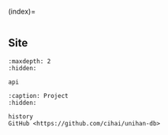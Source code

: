 (index)=

```{include} ../README.md

```

## Site

```{toctree}
:maxdepth: 2
:hidden:

api
```

```{toctree}
:caption: Project
:hidden:

history
GitHub <https://github.com/cihai/unihan-db>
```
